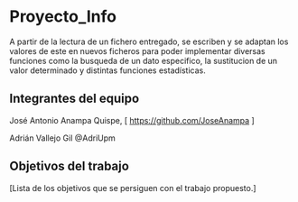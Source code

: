 # Proyecto_Info


A partir de la lectura de un fichero entregado, se escriben y se adaptan los valores de este en nuevos 
ficheros para poder implementar diversas funciones como la busqueda de un dato especifico, la sustitucion
de un valor determinado y distintas funciones estadísticas.

## Integrantes del equipo


José Antonio Anampa Quispe, [ https://github.com/JoseAnampa ]

Adrián Vallejo Gil @AdriUpm


## Objetivos del trabajo

[Lista de los objetivos que se persiguen con el trabajo propuesto.]
